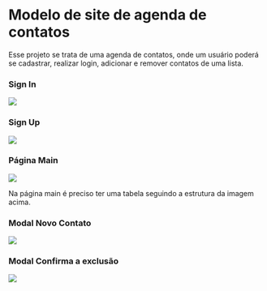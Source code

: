 

# Modelo de site de agenda de contatos

Esse projeto se trata de uma agenda de contatos, onde um usuário poderá se cadastrar, realizar login, adicionar e remover contatos de uma lista.

### Sign In

![](https://i.imgur.com/jdujHFe.png)


### Sign Up

![](https://i.imgur.com/2GanN2J.png)

### Página Main

![](https://i.imgur.com/5KjFKJp.png)

Na página main é preciso ter uma tabela seguindo a estrutura da imagem acima.

### Modal Novo Contato

![](https://i.imgur.com/yQUHLdy.png)

### Modal Confirma a exclusão

![](https://i.imgur.com/HGUBGYp.png)
